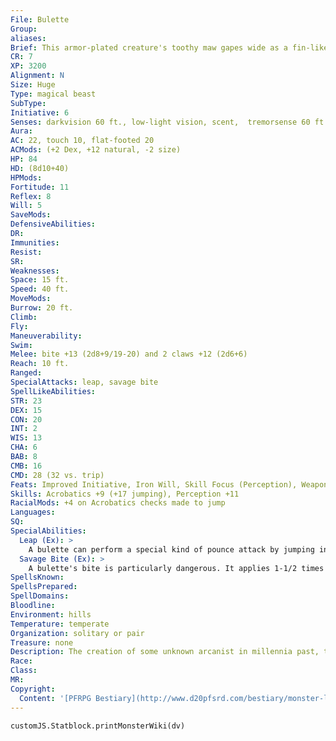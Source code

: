 ```yaml
---
File: Bulette
Group: 
aliases: 
Brief: This armor-plated creature's toothy maw gapes wide as a fin-like dorsal plate rises between its shoulders.
CR: 7
XP: 3200
Alignment: N
Size: Huge
Type: magical beast
SubType: 
Initiative: 6
Senses: darkvision 60 ft., low-light vision, scent,  tremorsense 60 ft.; Perception +11
Aura: 
AC: 22, touch 10, flat-footed 20
ACMods: (+2 Dex, +12 natural, -2 size)
HP: 84
HD: (8d10+40)
HPMods: 
Fortitude: 11
Reflex: 8
Will: 5
SaveMods: 
DefensiveAbilities: 
DR: 
Immunities: 
Resist: 
SR: 
Weaknesses: 
Space: 15 ft.
Speed: 40 ft.
MoveMods: 
Burrow: 20 ft.
Climb: 
Fly: 
Maneuverability: 
Swim: 
Melee: bite +13 (2d8+9/19-20) and 2 claws +12 (2d6+6)
Reach: 10 ft.
Ranged: 
SpecialAttacks: leap, savage bite
SpellLikeAbilities: 
STR: 23
DEX: 15
CON: 20
INT: 2
WIS: 13
CHA: 6
BAB: 8
CMB: 16
CMD: 28 (32 vs. trip)
Feats: Improved Initiative, Iron Will, Skill Focus (Perception), Weapon Focus (bite)
Skills: Acrobatics +9 (+17 jumping), Perception +11
RacialMods: +4 on Acrobatics checks made to jump
Languages: 
SQ: 
SpecialAbilities:
  Leap (Ex): >
    A bulette can perform a special kind of pounce attack by jumping into combat. When a bulette charges, it can make a DC 20 Acrobatics check to jump into the air and land next to its enemies. If it makes the Acrobatics check, it can follow up with four claw attacks against foes in reach, but cannot make a bite attack.
  Savage Bite (Ex): >
    A bulette's bite is particularly dangerous. It applies 1-1/2 times its Strength modifier to damage inflicted with its bite attack, and threatens a critical hit on a 19-20.
SpellsKnown: 
SpellsPrepared: 
SpellDomains: 
Bloodline: 
Environment: hills
Temperature: temperate
Organization: solitary or pair
Treasure: none
Description: The creation of some unknown arcanist in millennia past, the bulette has bred true to become one of the fiercest predators of the hills. Burrowing rapidly through the earth just beneath the surface, sometimes with its armored fin cutting a distinctive wake behind it, the bulette launches itself free of stone and soil to tear into its prey without remorse, giving rise to the common appellation "landshark." Bulettes are notoriously foul-tempered, attacking far larger creatures with no regard for personal safety.  Solitary beasts except for the occasional mated pair, they spend most of their time patrolling the perimeters of territories that can stretch up to 30 square miles, hunting game and punishing interlopers with a fury that shakes the hillsides.  Bulettes are perfect eating machines, consuming bones, armor, and even magical items with their powerful jaws and churning stomach acid. Lacking other food, the bulette might gnaw on inanimate objects, yet for unknown reasons no bulette voluntarily consumes elf flesh-a peccadillo many point to as evidence that elven wizardry was involved in its creation. Dwarves are also rarely eaten by the beasts, though the bulette still slaughters members of either race on sight. Half lings, on the other hand, are among the beast's favorite meals, and no half ling with any sense ventures into bulette country casually.  The bulette is a cunning fighter, surprising foes with its impressive agility. One of its favorite tactics is to charge forward and launch itself into the air in order to drop on its prey with all four razor-sharp claws extended.  Folklore claims that the flesh behind the beast's dorsal crest is particularly tender, and that those willing and able to wait until the fin is raised in the excitement of combat or mating can target it for a killing blow-yet most who have faced the landshark agree that the best way to win a fight with a bulette is to avoid it entirely.
Race: 
Class: 
MR: 
Copyright:
  Content: '[PFRPG Bestiary](http://www.d20pfsrd.com/bestiary/monster-listings/magical-beasts/bulette)'
---
```

```dataviewjs
customJS.Statblock.printMonsterWiki(dv)
```
